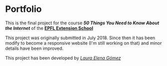 # Portfolio

This is the final project for the course ***50 Things You Need to Know About the Internet*** of the [**EPFL Extension School**](https://exts.epfl.ch/)

This project was originally submitted in July 2018. Since then it has been modify to become a responsive website (I'm still working on that) and minor details have been improved.

This project has been developed by [*Laura Elena Gómez*](https://github.com/elenagoto)

